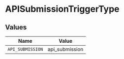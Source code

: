 # APISubmissionTriggerType


## Values

| Name             | Value            |
| ---------------- | ---------------- |
| `API_SUBMISSION` | api_submission   |